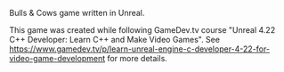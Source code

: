 Bulls & Cows game written in Unreal.

This game was created while following GameDev.tv course "Unreal 4.22 C++ Developer: Learn C++ and Make Video Games".
See https://www.gamedev.tv/p/learn-unreal-engine-c-developer-4-22-for-video-game-development for more details.
